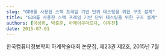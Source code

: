 ```yaml
---
slug: "GDB를 사용한 스택 프레임 기반 단위 테스팅을 위한 구조 설계"
title: "GDB를 사용한 스택 프레임 기반 단위 테스팅을 위한 구조 설계"
authors: [이성희, 박흥준, 아제이쿠마르차, 이우진]
date: 2015-07-01
---
```


한국컴퓨터정보학회 하계학술대회 논문집, 제23권 제2호, 2015년 7월
